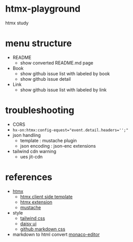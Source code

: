 # htmx-playground
htmx study

# menu structure
- README
  - show converted README.md page
- Book
  - show github issue list with labeled by book
  - show github issue detail  
- Link
  - show github issue list with labeled by link
# troubleshooting
- CORS
 - `hx-on:htmx:config-equest="event.detail.headers='';"`
- json handling
  - template : mustache plugin
  - json encoding : json-enc extensions 
- tailwind cdn warning
  - ues jit-cdn


# references
- [htmx](https://htmx.org)
  - [htmx client side template](https://htmx.org/extensions/client-side-temlates)
  - [htmx extension](https://htmx.org/attributes/hx-ext/)
  - [mustache](https://github.com/janl/mustache.js)
- style 
  - [tailwind css](https://tailwindcss.com)
  - [daisy ui](https://daisyui.com/)
  - [github markdown css](https://github.com/sindresorhus/github-markdown-css)
- markdown to html convert [monaco-editor](https://microsoft.github.io/monaco-editor/)
